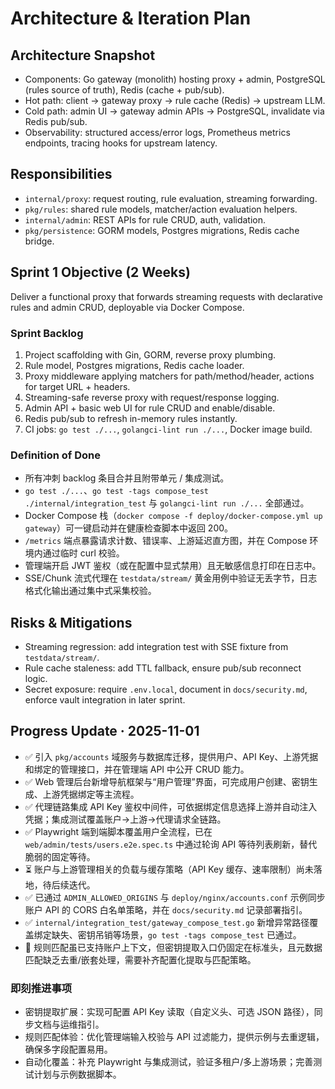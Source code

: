 # Architecture & Iteration Plan

## Architecture Snapshot
- Components: Go gateway (monolith) hosting proxy + admin, PostgreSQL (rules source of truth), Redis (cache + pub/sub).
- Hot path: client → gateway proxy → rule cache (Redis) → upstream LLM.
- Cold path: admin UI → gateway admin APIs → PostgreSQL, invalidate via Redis pub/sub.
- Observability: structured access/error logs, Prometheus metrics endpoints, tracing hooks for upstream latency.

## Responsibilities
- `internal/proxy`: request routing, rule evaluation, streaming forwarding.
- `pkg/rules`: shared rule models, matcher/action evaluation helpers.
- `internal/admin`: REST APIs for rule CRUD, auth, validation.
- `pkg/persistence`: GORM models, Postgres migrations, Redis cache bridge.

## Sprint 1 Objective (2 Weeks)
Deliver a functional proxy that forwards streaming requests with declarative rules and admin CRUD, deployable via Docker Compose.

### Sprint Backlog
1. Project scaffolding with Gin, GORM, reverse proxy plumbing.
2. Rule model, Postgres migrations, Redis cache loader.
3. Proxy middleware applying matchers for path/method/header, actions for target URL + headers.
4. Streaming-safe reverse proxy with request/response logging.
5. Admin API + basic web UI for rule CRUD and enable/disable.
6. Redis pub/sub to refresh in-memory rules instantly.
7. CI jobs: `go test ./...`, `golangci-lint run ./...`, Docker image build.

### Definition of Done
- 所有冲刺 backlog 条目合并且附带单元 / 集成测试。
- `go test ./...`、`go test -tags compose_test ./internal/integration_test` 与 `golangci-lint run ./...` 全部通过。
- Docker Compose 栈（`docker compose -f deploy/docker-compose.yml up gateway`）可一键启动并在健康检查脚本中返回 200。
- `/metrics` 端点暴露请求计数、错误率、上游延迟直方图，并在 Compose 环境内通过临时 curl 校验。
- 管理端开启 JWT 鉴权（或在配置中显式禁用）且无敏感信息打印在日志中。
- SSE/Chunk 流式代理在 `testdata/stream/` 黄金用例中验证无丢字节，日志格式化输出通过集中式采集校验。

## Risks & Mitigations
- Streaming regression: add integration test with SSE fixture from `testdata/stream/`.
- Rule cache staleness: add TTL fallback, ensure pub/sub reconnect logic.
- Secret exposure: require `.env.local`, document in `docs/security.md`, enforce vault integration in later sprint.

## Progress Update · 2025-11-01
- ✅ 引入 `pkg/accounts` 域服务与数据库迁移，提供用户、API Key、上游凭据和绑定的管理接口，并在管理端 API 中公开 CRUD 能力。
- ✅ Web 管理后台新增导航框架与“用户管理”界面，可完成用户创建、密钥生成、上游凭据绑定等主流程。
- ✅ 代理链路集成 API Key 鉴权中间件，可依据绑定信息选择上游并自动注入凭据；集成测试覆盖账户→上游→代理请求全链路。
- ✅ Playwright 端到端脚本覆盖用户全流程，已在 `web/admin/tests/users.e2e.spec.ts` 中通过轮询 API 等待列表刷新，替代脆弱的固定等待。
- ⏳ 账户与上游管理相关的负载与缓存策略（API Key 缓存、速率限制）尚未落地，待后续迭代。
- ✅ 已通过 `ADMIN_ALLOWED_ORIGINS` 与 `deploy/nginx/accounts.conf` 示例同步账户 API 的 CORS 白名单策略，并在 `docs/security.md` 记录部署指引。
- ✅ `internal/integration_test/gateway_compose_test.go` 新增异常路径覆盖绑定缺失、密钥吊销等场景，`go test -tags compose_test` 已通过。
- 🚧 规则匹配虽已支持账户上下文，但密钥提取入口仍固定在标准头，且元数据匹配缺乏去重/嵌套处理，需要补齐配置化提取与匹配策略。

### 即刻推进事项
- 密钥提取扩展：实现可配置 API Key 读取（自定义头、可选 JSON 路径），同步文档与运维指引。
- 规则匹配体验：优化管理端输入校验与 API 过滤能力，提供示例与去重逻辑，确保多字段配置易用。
- 自动化覆盖：补充 Playwright 与集成测试，验证多租户/多上游场景；完善测试计划与示例数据脚本。
